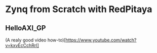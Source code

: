 # Zynq from Scratch with RedPitaya

## HelloAXI_GP
(A realy good video how-to)[https://www.youtube.com/watch?v=kxvEcCchRrI]